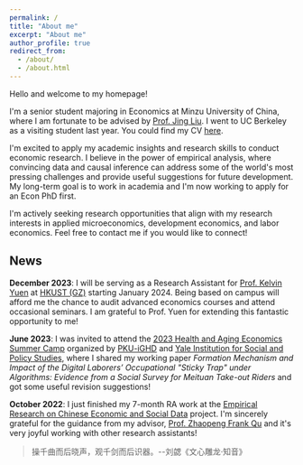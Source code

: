 ```yaml
---
permalink: /
title: "About me"
excerpt: "About me"
author_profile: true
redirect_from: 
  - /about/
  - /about.html
---
```


Hello and welcome to my homepage!

I'm a senior student majoring in Economics at Minzu University of China, where I am fortunate to be advised by [Prof. Jing Liu](https://eco.muc.edu.cn/info/1373/3667.htm). I went to UC Berkeley as a visiting student last year. You could find my CV [here](/files/CV.pdf).

I'm excited to apply my academic insights and research skills to conduct economic research. I believe in the power of empirical analysis, where convincing data and causal inference can address some of the world's most pressing challenges and provide useful suggestions for future development. My long-term goal is to work in academia and I'm now working to apply for an Econ PhD first. 

I'm actively seeking research opportunities that align with my research interests in applied microeconomics, development economics, and labor economics. Feel free to contact me if you would like to connect! 

## News

**December 2023**: I will be serving as a Research Assistant for [Prof. Kelvin Yuen](https://kelvincyyuen.com/) at [HKUST (GZ)](https://www.hkust-gz.edu.cn/) starting January 2024. Being based on campus will afford me the chance to audit advanced economics courses and attend occasional seminars. I am grateful to Prof. Yuen for extending this fantastic opportunity to me!

**June 2023**: I was invited to attend the [2023 Health and Aging Economics Summer Camp](https://www.ghd.pku.edu.cn/xwzx/adaacb7a7f984003985e0aafcd547115.htm) organized by [PKU-iGHD](https://www.ghd.pku.edu.cn/index.htm) and [Yale Institution for Social and Policy Studies](https://isps.yale.edu/), where I shared my working paper *Formation Mechanism and Impact of the Digital Laborers’ Occupational "Sticky Trap" under Algorithms: Evidence from a Social Survey for Meituan Take-out Riders* and got some useful revision suggestions!

**October 2022**: I just finished my 7-month RA work at the [Empirical Research on Chinese Economic and Social Data](https://byelenin.github.io/zh/Chinadata.html) project. I'm sincerely grateful for the guidance from my advisor, [Prof. Zhaopeng Frank Qu](https://byelenin.github.io/) and it's very joyful working with other research assistants!

> 操千曲而后晓声，观千剑而后识器。--刘勰《文心雕龙·知音》

